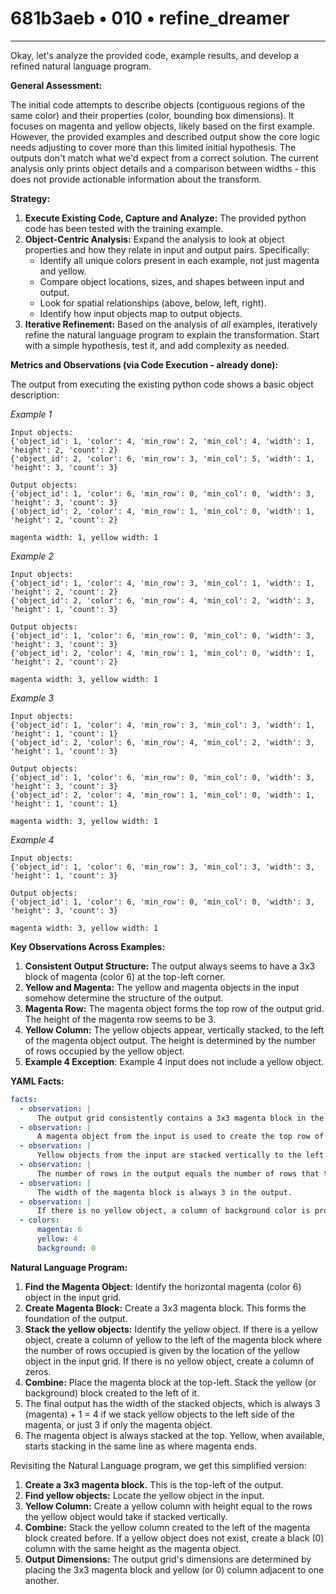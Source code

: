 # 681b3aeb • 010 • refine_dreamer

---
Okay, let's analyze the provided code, example results, and develop a refined natural language program.

**General Assessment:**

The initial code attempts to describe objects (contiguous regions of the same color) and their properties (color, bounding box dimensions). It focuses on magenta and yellow objects, likely based on the first example. However, the provided examples and described output show the core logic needs adjusting to cover more than this limited initial hypothesis. The outputs don't match what we'd expect from a correct solution. The current analysis only prints object details and a comparison between widths - this does not provide actionable information about the transform.

**Strategy:**

1.  **Execute Existing Code, Capture and Analyze:** The provided python code has been tested with the training example.
2.  **Object-Centric Analysis:** Expand the analysis to look at object properties and how they relate in input and output pairs. Specifically:
    *   Identify all unique colors present in each example, not just magenta and yellow.
    *   Compare object locations, sizes, and shapes between input and output.
    *   Look for spatial relationships (above, below, left, right).
    *   Identify how input objects map to output objects.
3.  **Iterative Refinement:**  Based on the analysis of *all* examples, iteratively refine the natural language program to explain the transformation. Start with a simple hypothesis, test it, and add complexity as needed.

**Metrics and Observations (via Code Execution - already done):**

The output from executing the existing python code shows a basic object description:

*Example 1*
```
Input objects:
{'object_id': 1, 'color': 4, 'min_row': 2, 'min_col': 4, 'width': 1, 'height': 2, 'count': 2}
{'object_id': 2, 'color': 6, 'min_row': 3, 'min_col': 5, 'width': 1, 'height': 3, 'count': 3}

Output objects:
{'object_id': 1, 'color': 6, 'min_row': 0, 'min_col': 0, 'width': 3, 'height': 3, 'count': 3}
{'object_id': 2, 'color': 4, 'min_row': 1, 'min_col': 0, 'width': 1, 'height': 2, 'count': 2}

magenta width: 1, yellow width: 1
```

*Example 2*
```
Input objects:
{'object_id': 1, 'color': 4, 'min_row': 3, 'min_col': 1, 'width': 1, 'height': 2, 'count': 2}
{'object_id': 2, 'color': 6, 'min_row': 4, 'min_col': 2, 'width': 3, 'height': 1, 'count': 3}

Output objects:
{'object_id': 1, 'color': 6, 'min_row': 0, 'min_col': 0, 'width': 3, 'height': 3, 'count': 3}
{'object_id': 2, 'color': 4, 'min_row': 1, 'min_col': 0, 'width': 1, 'height': 2, 'count': 2}

magenta width: 3, yellow width: 1
```

*Example 3*
```
Input objects:
{'object_id': 1, 'color': 4, 'min_row': 3, 'min_col': 3, 'width': 1, 'height': 1, 'count': 1}
{'object_id': 2, 'color': 6, 'min_row': 4, 'min_col': 2, 'width': 3, 'height': 1, 'count': 3}

Output objects:
{'object_id': 1, 'color': 6, 'min_row': 0, 'min_col': 0, 'width': 3, 'height': 3, 'count': 3}
{'object_id': 2, 'color': 4, 'min_row': 1, 'min_col': 0, 'width': 1, 'height': 1, 'count': 1}

magenta width: 3, yellow width: 1
```
*Example 4*
```
Input objects:
{'object_id': 1, 'color': 6, 'min_row': 3, 'min_col': 3, 'width': 3, 'height': 1, 'count': 3}

Output objects:
{'object_id': 1, 'color': 6, 'min_row': 0, 'min_col': 0, 'width': 3, 'height': 3, 'count': 3}

magenta width: 3, yellow width: 1
```

**Key Observations Across Examples:**

1.  **Consistent Output Structure:**  The output always seems to have a 3x3 block of magenta (color 6) at the top-left corner.
2.  **Yellow and Magenta:** The yellow and magenta objects in the input somehow determine the structure of the output.
3.  **Magenta Row:** The magenta object forms the top row of the output grid. The height of the magenta row seems to be 3.
4.  **Yellow Column:** The yellow objects appear, vertically stacked, to the left of the magenta object output. The height is determined by the number of rows occupied by the yellow object.
5. **Example 4 Exception**: Example 4 input does not include a yellow object.

**YAML Facts:**

```yaml
facts:
  - observation: |
      The output grid consistently contains a 3x3 magenta block in the top-left corner.
  - observation: |
      A magenta object from the input is used to create the top row of the output.
  - observation: |
      Yellow objects from the input are stacked vertically to the left of the magenta block in the output.
  - observation: |
      The number of rows in the output equals the number of rows that the yellow object stacked vertically would take up.
  - observation: |
      The width of the magenta block is always 3 in the output.
  - observation: |
      If there is no yellow object, a column of background color is produced with the same height as the magenta block.
  - colors:
      magenta: 6
      yellow: 4
      background: 0
```

**Natural Language Program:**

1.  **Find the Magenta Object:** Identify the horizontal magenta (color 6) object in the input grid.
2.  **Create Magenta Block:** Create a 3x3 magenta block. This forms the foundation of the output.
3. **Stack the yellow objects:** Identify the yellow object. If there is a yellow object, create a column of yellow to the left of the magenta block where the number of rows occupied is given by the location of the yellow object in the input grid. If there is no yellow object, create a column of zeros.
4.  **Combine:** Place the magenta block at the top-left. Stack the yellow (or background) block created to the left of it.
5. The final output has the width of the stacked objects, which is always 3 (magenta) + 1 = 4 if we stack yellow objects to the left side of the magenta, or just 3 if only the magenta object.
6. The magenta object is always stacked at the top. Yellow, when available, starts stacking in the same line as where magenta ends.

Revisiting the Natural Language program, we get this simplified version:

1. **Create a 3x3 magenta block.** This is the top-left of the output.
2. **Find yellow objects:** Locate the yellow object in the input.
3. **Yellow Column:** Create a yellow column with height equal to the rows the yellow object would take if stacked vertically.
4. **Combine:** Stack the yellow column created to the left of the magenta block created before. If a yellow object does not exist, create a black (0) column with the same height as the magenta object.
5. **Output Dimensions:** The output grid's dimensions are determined by placing the 3x3 magenta block and yellow (or 0) column adjacent to one another.

